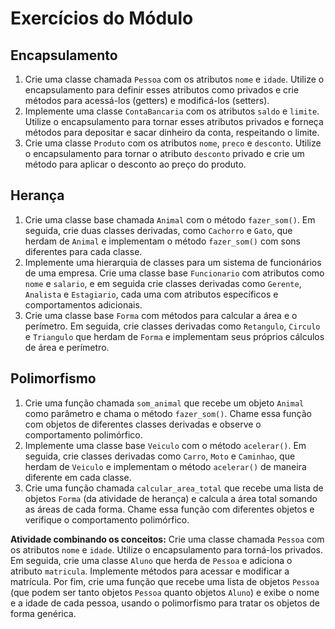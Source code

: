 # Exercícios do Módulo

## Encapsulamento

1. Crie uma classe chamada `Pessoa` com os atributos `nome` e `idade`. Utilize o encapsulamento para definir esses atributos como privados e crie métodos para acessá-los (getters) e modificá-los (setters).
2. Implemente uma classe `ContaBancaria` com os atributos `saldo` e `limite`. Utilize o encapsulamento para tornar esses atributos privados e forneça métodos para depositar e sacar dinheiro da conta, respeitando o limite.
3. Crie uma classe `Produto` com os atributos `nome`, `preco` e `desconto`. Utilize o encapsulamento para tornar o atributo `desconto` privado e crie um método para aplicar o desconto ao preço do produto.

## Herança

1. Crie uma classe base chamada `Animal` com o método `fazer_som()`. Em seguida, crie duas classes derivadas, como `Cachorro` e `Gato`, que herdam de `Animal` e implementam o método `fazer_som()` com sons diferentes para cada classe.
2. Implemente uma hierarquia de classes para um sistema de funcionários de uma empresa. Crie uma classe base `Funcionario` com atributos como `nome` e `salario`, e em seguida crie classes derivadas como `Gerente`, `Analista` e `Estagiario`, cada uma com atributos específicos e comportamentos adicionais.
3. Crie uma classe base `Forma` com métodos para calcular a área e o perímetro. Em seguida, crie classes derivadas como `Retangulo`, `Circulo` e `Triangulo` que herdam de `Forma` e implementam seus próprios cálculos de área e perímetro.

## Polimorfismo

1. Crie uma função chamada `som_animal` que recebe um objeto `Animal` como parâmetro e chama o método `fazer_som()`. Chame essa função com objetos de diferentes classes derivadas e observe o comportamento polimórfico.
2. Implemente uma classe base `Veiculo` com o método `acelerar()`. Em seguida, crie classes derivadas como `Carro`, `Moto` e `Caminhao`, que herdam de `Veiculo` e implementam o método `acelerar()` de maneira diferente em cada classe.
3. Crie uma função chamada `calcular_area_total` que recebe uma lista de objetos `Forma` (da atividade de herança) e calcula a área total somando as áreas de cada forma. Chame essa função com diferentes objetos e verifique o comportamento polimórfico.

**Atividade combinando os conceitos:**
Crie uma classe chamada `Pessoa` com os atributos `nome` e `idade`. Utilize o encapsulamento para torná-los privados. Em seguida, crie uma classe `Aluno` que herda de `Pessoa` e adiciona o atributo `matricula`. Implemente métodos para acessar e modificar a matrícula. Por fim, crie uma função que recebe uma lista de objetos `Pessoa` (que podem ser tanto objetos `Pessoa` quanto objetos `Aluno`) e exibe o nome e a idade de cada pessoa, usando o polimorfismo para tratar os objetos de forma genérica.
